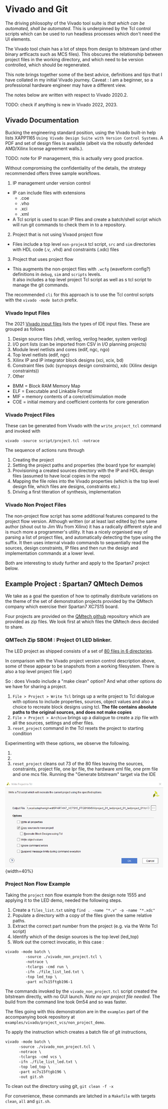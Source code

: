 # Vivado and Git

The driving philosophy of the Vivado tool suite is *that which can be automated, shall be automated*. This is underpinned
by the Tcl control scripts which can be used to run headless processes which don't need the UI elements.

The Vivado tool chain has a lot of steps from design to bitstream (and other binary artficacts such as MCS files).  This obscures
the relationship between project files in the working directory, and which need to be version controlled, which should be
regenerated.

This note brings together some of the best advice, definitions and tips that I have collated in my initial Vivado journey.
Caveat : I am a beginner, so a professional hardware engineer may have a different view.

The notes below are written with respect to Vivado 2020.2.

TODO: check if anything is new in Vivado 2022, 2023.

## Vivado Documentation

Bucking the engineering standard position, using the Vivado built-in help lists XAPP1165 `Using Vivado Design Suite with Version Control Systems`.
A PDF and set of design files is available (albeit via the robustly defended AMD/Xilinx license agreement walls.).

TODO: note for IP management, this is actually very good practice.

Without compromising the confidentiality of the details, the strategy recommended offers three sample workflows.

1. IP management under version control
 - IP can include files with extensions
   - .coe
   - .vho
   - .xci
   - .xml
 - A Tcl script is used to scan IP files and create a batch/shell script which will run git commands to check them in to a repository.
2. Project that is not using Vivaod project flow
 - Files include a top level `non-projecA` tcl script, `src` and `sim` directories with HDL code (.v, .vhd) and constraints (.xdc) files
3. Project that uses project flow
 - This augments the non-project files with `.wcfg` (waveform config?) definitions in `debug`, `sim` and `scripts` levels.  
 It also includes a top level project Tcl script as well as s tcl script to manage the git commands.

 The recommended `cli` for this approach is to use the Tcl control scripts with the `vivado -mode batch` prefix.

### Vivado Input Files

The 2021 [Vivado input files](https://docs.xilinx.com/r/2021.2-English/ug893-vivado-ide/Input-Files) lists the types of IDE input files.
These are grouped as follows

1. Design source files (vhdl, verilog, verilog header, system verilog)
2. I/O port lists (can be imported from CSV in I/O planning projects)
3. Module level netlists and cores (edif, ngc, ngo)
4. Top level netlists (edif, ngc)
5. Xilinx IP and IP integrator block designs (xci, xcix, bd)
6. Constraint files (sdc (synopsys design constraints), xdc (Xilinx design constraints))
7. Other 
 - BMM = Block RAM Memory Map
 - ELF = Executable and Linkable Format
 - MIF = memory contents of a core/cell/simulation mode
 - COE = initial memory and coefficient contents for core generation

### Vivado Project Files

These can be generated from Vivado with the `write_project_tcl` command and invoked with 

```
vivado -source script/project.tcl -notrace
```

The sequence of actions runs through

1. Creating the project
2. Setting the project paths and properties (the board type for example)
3. Provisioning a created sources directory with the IP and HDL design files (assumed to have local copies in the repo)
4. Mapping the file roles into the Vivado properties (which is the top level design file, which files are designs, constraints etc.)
5. Driving a first titeration of synthesis, implementation 

### Vivado Non Project Files

The non-project flow script has some additional features compared to the project flow version.
Although written (or at least last edited by) the same author (shout out to Jim Wu from Xilinx)
  it has a radically different style and is much more a programmer's utility. 
  It has a nicely organised way of parsing a list of project files, and automatically
  detecting the type using the suffix.
  It then uses internal vivado commands to sequentially read the sources, design constraints, IP files
  and then run the design and implementation commands at a lower level.


Both are interesting to study further and apply to the Spartan7 project below.


## Example Project : Spartan7 QMtech Demos

We take as a goal the question of how to optimally distribute variations on the theme of the set of demonstration
projects provided by the QMtech company which exercise their Spartan7 XC7S15 board.

Four projects are provided on the [QMtech github](TODO) repository which are provided as zip files.   We look first
at which files the QMtech devs decided to share.

### QMTech Zip SBOM : Project 01 LED blinker.

The LED project as shipped consists of a set of [80 files in 6 directories](./led_01_tree_full.md).

In comparison with the Vivado project version control description above, some of these appear to be snapshots
from a working filesystem.  There is also a top level project file (.xpr)

So : does Vivado include a "make clean" option?  And what other options do we have for sharing a project.

1. `File > Project > Write Tcl` brings up a write project to Tcl dialogue with options to include properties, sources, object values 
and also a choice to recreate block designs using tcl.  **The file contains absolute paths to the original sources, and
does not make copies**
1. `File > Project > Archive` brings up a dialogue to create a zip file with all the sources, settings and other files.
1. `reset_project` command in the Tcl resets the project to starting condition

Experimenting with these options, we observe the following.

1. 
1.
1. `reset_project` cleans out 73 of the 80 files leaving the sources, constraints, project file, one lpr file, the hardware xml
file, one prm file and one mcs file.  Running the "Generate bitstream" target via the IDE

![Dialogue](../images/VivadoWriteTclFileDialogue.png){width=40%}

### Project Non Flow Example

Taking the `project` non flow example from the design note 1555 and applying it to the LED demo, needed the following steps.

1. Create a `files_list.txt` using `find . -name "*.v" -o -name "*.xdc"`
2. Populate a directory with a copy of the files given the same relative paths.
3. Extract the correct part number from the project (e.g. via the Write Tcl script)
4. Identify which of the design sources is the top level (led_top)
5. Work out the correct invocatio, in this case :

```
vivado -mode batch \
         -source ./vivado_non_project.tcl \
         -notrace \
         -tclargs -cmd run \
         -ifn ./file_list_led.txt \
         -top led_top \
         -part xc7s15ftgb196-1
```

The commands invoked by the `vivado_non_project.tcl` script created the bitstream directly, with no GUI launch.
*Note no xpr project file needed*.  The build from the command line took 0m54 and so was faster.

The files going with this demonstration are in the `examples` part of the accompanying book repository
at `examples/vivado/project_vcs/non_project_demo`.

To apply the instruction which creates a batch file of git instructions, 

   ```
   vivado -mode batch \
         -source ./vivado_non_project.tcl \
         -notrace \
         -tclargs -cmd vcs \
         -ifn ./file_list_led.txt \
         -top led_top \
         -part xc7s15ftgb196 \
         -out git.sh
   ```
To clean out the directory using git, `git clean -f -x`

For convenience, these commands are latched in a `Makefile`  with targets `clean`, `all` and `git.sh`.




